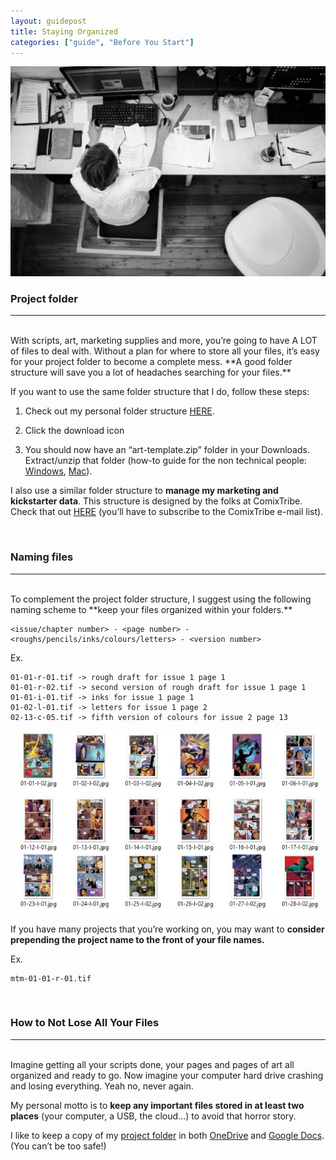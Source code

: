 ```yaml
---
layout: guidepost
title: Staying Organized
categories: ["guide", "Before You Start"]
---
```


![](/images/guide/messy.jpg)

### <a name="project-folder"></a>Project folder

<hr><br>
With scripts, art, marketing supplies and more, you’re going to have A LOT of files to deal with. Without a plan for where to store all your files, it’s easy for your project folder to become a complete mess. **A good folder structure will save you a lot of headaches searching for your files.**

If you want to use the same folder structure that I do, follow these steps:

1) Check out my personal folder structure [HERE](https://drive.google.com/file/d/0BzXFj1TaWVQcS0FkUHY0azczWkU/view?usp=sharing). 

2) Click the download icon 

3) You should now have an “art-template.zip” folder in your Downloads. Extract/unzip that folder (how-to guide for the non technical people: [Windows](https://support.microsoft.com/en-ca/help/14200/windows-compress-uncompress-zip-files), [Mac](http://support.topspinmedia.com/hc/en-us/articles/204262713-How-to-extract-a-zip-file-on-a-Mac)).


I also use a similar folder structure to **manage my marketing and kickstarter data**. This structure is designed by the folks at ComixTribe. Check that out [HERE](http://ComixLaunch.com/organize) (you’ll have to subscribe to the ComixTribe e-mail list).

<br>

### Naming files

<hr><br>
To complement the project folder structure, I suggest using the following naming scheme to **keep your files organized within your folders.**

```
<issue/chapter number> - <page number> - <roughs/pencils/inks/colours/letters> - <version number>
```

Ex.
```
01-01-r-01.tif -> rough draft for issue 1 page 1
01-01-r-02.tif -> second version of rough draft for issue 1 page 1
01-01-i-01.tif -> inks for issue 1 page 1
01-02-l-01.tif -> letters for issue 1 page 2
02-13-c-05.tif -> fifth version of colours for issue 2 page 13
```
![](/images/guide/files.jpg)

If you have many projects that you’re working on, you may want to **consider prepending the project name to the front of your file names.**

Ex.
```
mtm-01-01-r-01.tif
```
<br>

### How to Not Lose All Your Files

<hr><br>
Imagine getting all your scripts done, your pages and pages of art all organized and ready to go. Now imagine your computer hard drive crashing and losing everything. Yeah no, never again.

My personal motto is to **keep any important files stored in at least two places** (your computer, a USB, the cloud…) to avoid that horror story.

I like to keep a copy of my [project folder](#project-folder) in both [OneDrive](https://onedrive.live.com/) and [Google Docs](https://www.google.ca/docs/about/). (You can’t be too safe!)
